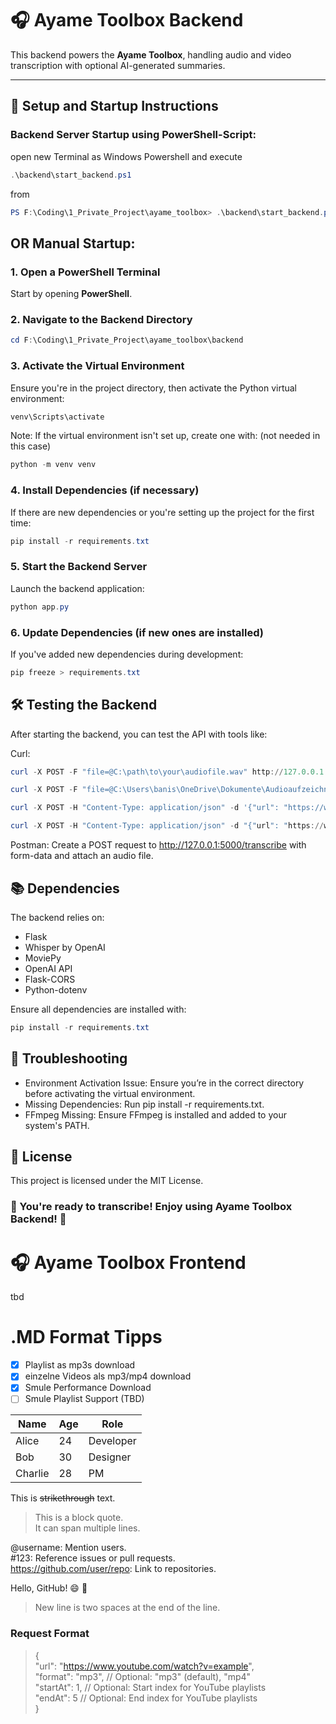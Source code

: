 # 🎧 Ayame Toolbox Backend

This backend powers the **Ayame Toolbox**, handling audio and video transcription with optional AI-generated summaries.

---

## 🚀 **Setup and Startup Instructions**

### Backend Server Startup using PowerShell-Script:
open new Terminal as Windows Powershell and execute 
```powershell
.\backend\start_backend.ps1
```
from
```powershell
PS F:\Coding\1_Private_Project\ayame_toolbox> .\backend\start_backend.ps1
```

## OR Manual Startup:
### 1. **Open a PowerShell Terminal**
Start by opening **PowerShell**.

### 2. **Navigate to the Backend Directory**
```powershell
cd F:\Coding\1_Private_Project\ayame_toolbox\backend
```

### 3. **Activate the Virtual Environment**
Ensure you're in the project directory, then activate the Python virtual environment:

```powershell
venv\Scripts\activate
```

Note: If the virtual environment isn't set up, create one with: (not needed in this case)

```powershell
python -m venv venv
```

### 4. **Install Dependencies (if necessary)**
If there are new dependencies or you're setting up the project for the first time:

```powershell
pip install -r requirements.txt
```

### 5. **Start the Backend Server**
Launch the backend application:

```powershell
python app.py
```

### 6. **Update Dependencies (if new ones are installed)**
If you've added new dependencies during development:

```powershell
pip freeze > requirements.txt
```

## 🛠️ **Testing the Backend**
After starting the backend, you can test the API with tools like:

Curl:
```powershell
curl -X POST -F "file=@C:\path\to\your\audiofile.wav" http://127.0.0.1:5000/transcribe
```
```powershell
curl -X POST -F "file=@C:\Users\banis\OneDrive\Dokumente\Audioaufzeichnungen\Multi Lingual language transcription test.wav" http://127.0.0.1:5000/transcribe
```
```powershell
curl -X POST -H "Content-Type: application/json" -d '{"url": "https://www.youtube.com/watch?v=bGci1ixhveI&list=WL&index=2&t=6305s", "format": "mp4"}'
```
```powershell
curl -X POST -H "Content-Type: application/json" -d "{"url": "https://www.smule.com/recording/example"}" http://127.0.0.1:5000/download
```
Postman: Create a POST request to http://127.0.0.1:5000/transcribe with form-data and attach an audio file.

## 📚 Dependencies
The backend relies on:

- Flask
- Whisper by OpenAI
- MoviePy
- OpenAI API
- Flask-CORS
- Python-dotenv

Ensure all dependencies are installed with:

```powershell
pip install -r requirements.txt
```

## 🐛 Troubleshooting
- Environment Activation Issue: Ensure you’re in the correct directory before activating the virtual environment.
- Missing Dependencies: Run pip install -r requirements.txt.
- FFmpeg Missing: Ensure FFmpeg is installed and added to your system's PATH.

## 📄 License
This project is licensed under the MIT License.

### 🎯 You're ready to transcribe! Enjoy using Ayame Toolbox Backend! 🚀

# 🎧 Ayame Toolbox Frontend

tbd



# .MD Format Tipps

- [x] Playlist as mp3s download
- [x] einzelne Videos als mp3/mp4 download
- [x] Smule Performance Download
- [ ] Smule Playlist Support (TBD)

| Name    | Age | Role       |
|---------|-----|------------|
| Alice   | 24  | Developer  |
| Bob     | 30  | Designer   |
| Charlie | 28  | PM         |

This is ~~strikethrough~~ text.

> This is a block quote.  
> It can span multiple lines.

@username: Mention users.  
#123: Reference issues or pull requests.  
https://github.com/user/repo: Link to repositories.

Hello, GitHub! :smile: :rocket:  
[^1]: This is the footnote.

> New line is two spaces at the end of the line.


### Request Format
> {  
>   "url": "https://www.youtube.com/watch?v=example",  
>   "format": "mp3",         // Optional: "mp3" (default), "mp4"  
>   "startAt": 1,            // Optional: Start index for YouTube playlists  
>   "endAt": 5               // Optional: End index for YouTube playlists  
> }

